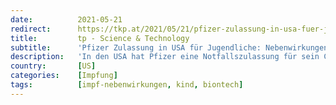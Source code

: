 ```yaml
---
date:          2021-05-21
redirect:      https://tkp.at/2021/05/21/pfizer-zulassung-in-usa-fuer-jugendliche-nebenwirkungen-bei-bis-zu-90/
title:         tp - Science & Technology
subtitle:      'Pfizer Zulassung in USA für Jugendliche: Nebenwirkungen bei bis zu 90%'
description:   'In den USA hat Pfizer eine Notfallszulassung für sein Corona-Impfpräparat nun auch für Jugendliche von 12 bis15 Jahren erhalten. Auch in Europa wird die bedingte Zulassung angestrebt, da dank der Verordnung der EU vom 15. Juli 2020 „die Durchführung klinischer Prüfungen mit genetisch veränderte Organismen enthaltenden oder aus solchen bestehenden Humanarzneimitteln“ ermöglicht wurde. Jegliche Impfung …'
country:       [US]
categories:    [Impfung]
tags:          [impf-nebenwirkungen, kind, biontech]
---
```

